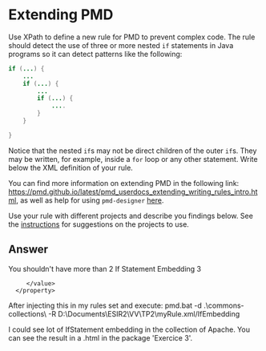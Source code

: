 # Extending PMD

Use XPath to define a new rule for PMD to prevent complex code. The rule should detect the use of three or more nested `if` statements in Java programs so it can detect patterns like the following:

```Java
if (...) {
    ...
    if (...) {
        ...
        if (...) {
            ....
        }
    }

}
```
Notice that the nested `if`s may not be direct children of the outer `if`s. They may be written, for example, inside a `for` loop or any other statement.
Write below the XML definition of your rule.

You can find more information on extending PMD in the following link: https://pmd.github.io/latest/pmd_userdocs_extending_writing_rules_intro.html, as well as help for using `pmd-designer` [here](https://github.com/selabs-ur1/VV-TP2/blob/master/exercises/designer-help.md).

Use your rule with different projects and describe you findings below. See the [instructions](../sujet.md) for suggestions on the projects to use.

## Answer

<rule name="IfEmbedding"
      language="java"
      message="If Statement Embedding"
      class="net.sourceforge.pmd.lang.rule.XPathRule">
   <description>
You shouldn&apos;t have more than 2 If Statement Embedding
   </description>
   <priority>3</priority>
   <properties>
      <property name="version" value="2.0"/>
      <property name="xpath">
         <value>
<![CDATA[
//Block//IfStatement//IfStatement//IfStatement
]]>
         </value>
      </property>
   </properties>
</rule>

After injecting this in my rules set and execute:
pmd.bat -d .\commons-collections\ -R D:\Documents\ESIR2\VV\TP2\myRule.xml/IfEmbedding

I could see lot of IfStatement embedding in the collection of Apache.
You can see the result in a .html in the package 'Exercice 3'.